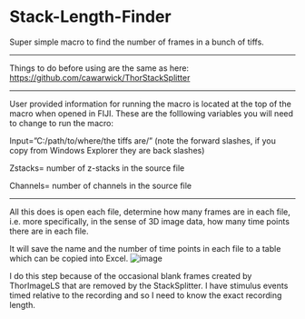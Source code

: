# Stack-Length-Finder
Super simple macro to find the number of frames in a bunch of tiffs.
________________________________________________________________________________________________________________________________
Things to do before using are the same as here:
https://github.com/cawarwick/ThorStackSplitter
________________________________________________________________________________________________________________________________
User provided information for running the macro is located at the top of the macro when opened in FIJI. 
These are the folllowing variables you will need to change to run the macro:

Input=”C:/path/to/where/the tiffs are/” (note the forward slashes, if you copy from Windows Explorer they are back slashes)

Zstacks= number of z-stacks in the source file

Channels= number of channels in the source file

________________________________________________________________________________________________________________________________
All this does is open each file, determine how many frames are in each file, 
i.e. more specifically, in the sense of 3D image data, how many time points there are in each file.

It will save the name and the number of time points in each file to a table which can be copied into Excel.
![image](https://user-images.githubusercontent.com/81972652/174404583-580cdf77-fed4-4f9c-b71b-f53fd0c82710.png)

I do this step because of the occasional blank frames created by ThorImageLS that are removed by the StackSplitter. 
I have stimulus events timed relative to the recording and so I need to know the exact recording length.

